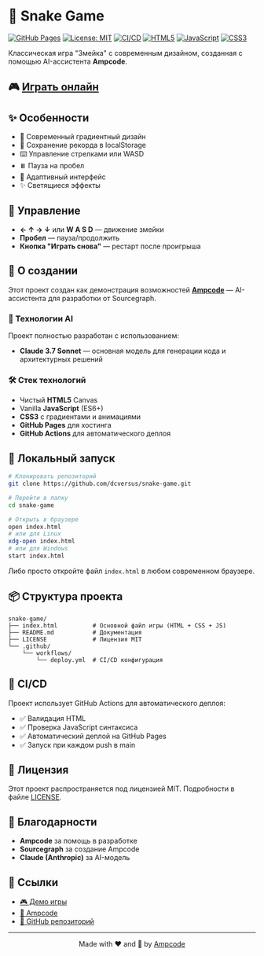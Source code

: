 # 🐍 Snake Game

[![GitHub Pages](https://img.shields.io/badge/demo-live-success?style=for-the-badge&logo=github)](https://dcversus.github.io/snake-game/)
[![License: MIT](https://img.shields.io/badge/License-MIT-blue.svg?style=for-the-badge)](https://opensource.org/licenses/MIT)
[![CI/CD](https://img.shields.io/github/actions/workflow/status/dcversus/snake-game/deploy.yml?style=for-the-badge&label=CI/CD)](https://github.com/dcversus/snake-game/actions)
[![HTML5](https://img.shields.io/badge/HTML5-E34F26?style=for-the-badge&logo=html5&logoColor=white)](https://developer.mozilla.org/en-US/docs/Web/HTML)
[![JavaScript](https://img.shields.io/badge/JavaScript-F7DF1E?style=for-the-badge&logo=javascript&logoColor=black)](https://developer.mozilla.org/en-US/docs/Web/JavaScript)
[![CSS3](https://img.shields.io/badge/CSS3-1572B6?style=for-the-badge&logo=css3&logoColor=white)](https://developer.mozilla.org/en-US/docs/Web/CSS)

Классическая игра "Змейка" с современным дизайном, созданная с помощью AI-ассистента **Ampcode**.

## 🎮 [Играть онлайн](https://dcversus.github.io/snake-game/)

## ✨ Особенности

- 🎨 Современный градиентный дизайн
- 💾 Сохранение рекорда в localStorage
- ⌨️ Управление стрелками или WASD
- ⏸️ Пауза на пробел
- 📱 Адаптивный интерфейс
- ✨ Светящиеся эффекты

## 🎯 Управление

- **← ↑ → ↓** или **W A S D** — движение змейки
- **Пробел** — пауза/продолжить
- **Кнопка "Играть снова"** — рестарт после проигрыша

## 🤖 О создании

Этот проект создан как демонстрация возможностей [**Ampcode**](https://ampcode.com) — AI-ассистента для разработки от Sourcegraph.

### 🧠 Технологии AI

Проект полностью разработан с использованием:
- **Claude 3.7 Sonnet** — основная модель для генерации кода и архитектурных решений

### 🛠️ Стек технологий

- Чистый **HTML5** Canvas
- Vanilla **JavaScript** (ES6+)
- **CSS3** с градиентами и анимациями
- **GitHub Pages** для хостинга
- **GitHub Actions** для автоматического деплоя

## 🚀 Локальный запуск

```bash
# Клонировать репозиторий
git clone https://github.com/dcversus/snake-game.git

# Перейти в папку
cd snake-game

# Открыть в браузере
open index.html
# или для Linux
xdg-open index.html
# или для Windows
start index.html
```

Либо просто откройте файл `index.html` в любом современном браузере.

## 📦 Структура проекта

```
snake-game/
├── index.html          # Основной файл игры (HTML + CSS + JS)
├── README.md           # Документация
├── LICENSE             # Лицензия MIT
└── .github/
    └── workflows/
        └── deploy.yml  # CI/CD конфигурация
```

## 🔧 CI/CD

Проект использует GitHub Actions для автоматического деплоя:

- ✅ Валидация HTML
- ✅ Проверка JavaScript синтаксиса
- ✅ Автоматический деплой на GitHub Pages
- ✅ Запуск при каждом push в main

## 📝 Лицензия

Этот проект распространяется под лицензией MIT. Подробности в файле [LICENSE](LICENSE).

## 🙏 Благодарности

- **Ampcode** за помощь в разработке
- **Sourcegraph** за создание Ampcode
- **Claude (Anthropic)** за AI-модель

## 🔗 Ссылки

- [🎮 Демо игры](https://dcversus.github.io/snake-game/)
- [📖 Ampcode](https://ampcode.com)
- [🐙 GitHub репозиторий](https://github.com/dcversus/snake-game)

---

<div align="center">
Made with ❤️ and 🤖 by <a href="https://ampcode.com">Ampcode</a>
</div>
